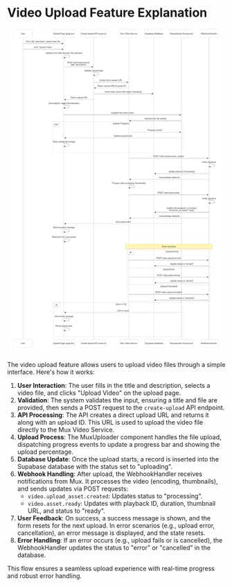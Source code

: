 # Video Upload Feature Explanation

![Video Upload Workflow](./images/video-upload.png)


The video upload feature allows users to upload video files through a simple interface. Here's how it works:

1. **User Interaction**: The user fills in the title and description, selects a video file, and clicks "Upload Video" on the upload page.
2. **Validation**: The system validates the input, ensuring a title and file are provided, then sends a POST request to the `create-upload` API endpoint.
3. **API Processing**: The API creates a direct upload URL and returns it along with an upload ID. This URL is used to upload the video file directly to the Mux Video Service.
4. **Upload Process**: The MuxUploader component handles the file upload, dispatching progress events to update a progress bar and showing the upload percentage.
5. **Database Update**: Once the upload starts, a record is inserted into the Supabase database with the status set to "uploading".
6. **Webhook Handling**: After upload, the WebhookHandler receives notifications from Mux. It processes the video (encoding, thumbnails), and sends updates via POST requests:
   - `video.upload_asset.created`: Updates status to "processing".
   - `video.asset.ready`: Updates with playback ID, duration, thumbnail URL, and status to "ready".
7. **User Feedback**: On success, a success message is shown, and the form resets for the next upload. In error scenarios (e.g., upload error, cancellation), an error message is displayed, and the state resets.
8. **Error Handling**: If an error occurs (e.g., upload fails or is cancelled), the WebhookHandler updates the status to "error" or "cancelled" in the database.

This flow ensures a seamless upload experience with real-time progress and robust error handling.